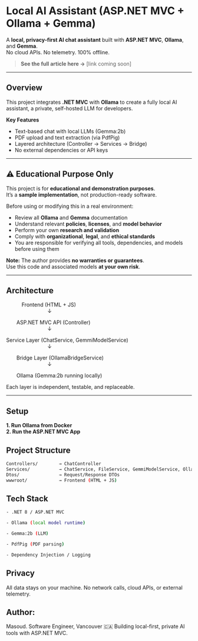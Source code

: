 # Local AI Assistant (ASP.NET MVC + Ollama + Gemma)

A **local, privacy-first AI chat assistant** built with **ASP.NET MVC**, **Ollama**, and **Gemma**.  
No cloud APIs. No telemetry. 100% offline.

> **See the full article here →** [link coming soon]

---

## Overview

This project integrates **.NET MVC** with **Ollama** to create a fully local AI assistant, a private, self-hosted LLM for developers.

**Key Features**
- Text-based chat with local LLMs (Gemma:2b)
- PDF upload and text extraction (via PdfPig)
- Layered architecture (Controller → Services → Bridge)
- No external dependencies or API keys

---

## ⚠️ Educational Purpose Only

This project is for **educational and demonstration purposes**.  
It’s a **sample implementation**, not production-ready software.

Before using or modifying this in a real environment:

- Review all **Ollama** and **Gemma** documentation  
- Understand relevant **policies**, **licenses**, and **model behavior**  
- Perform your own **research and validation**  
- Comply with **organizational**, **legal**, and **ethical standards**  
- You are responsible for verifying all tools, dependencies, and models before using them  

**Note:** The author provides **no warranties or guarantees**.  
Use this code and associated models **at your own risk**.

---

## Architecture

&emsp;&emsp;&emsp;Frontend (HTML + JS)
<br>&emsp;&emsp;&emsp;&emsp;&emsp;&emsp;&emsp;&emsp;↓<br>

&emsp;&emsp;ASP.NET MVC API (Controller)
<br>&emsp;&emsp;&emsp;&emsp;&emsp;&emsp;&emsp;&emsp;↓<br>

Service Layer (ChatService, GemmiModelService)
<br>&emsp;&emsp;&emsp;&emsp;&emsp;&emsp;&emsp;&emsp;↓<br>

&emsp;&emsp;Bridge Layer (OllamaBridgeService)
<br>&emsp;&emsp;&emsp;&emsp;&emsp;&emsp;&emsp;&emsp;↓

&emsp;&emsp;Ollama (Gemma:2b running locally)

Each layer is independent, testable, and replaceable.

---

## Setup

**1. Run Ollama from Docker**
<br>
**2. Run the ASP.NET MVC App**

## Project Structure
```bash
Controllers/        → ChatController
Services/           → ChatService, FileService, GemmiModelService, OllamaBridgeService
Dtos/               → Request/Response DTOs
wwwroot/            → Frontend (HTML + JS)
```

## Tech Stack
```bash
- .NET 8 / ASP.NET MVC

- Ollama (local model runtime)

- Gemma:2b (LLM)

- PdfPig (PDF parsing)

- Dependency Injection / Logging
```

## Privacy
All data stays on your machine.
No network calls, cloud APIs, or external telemetry.

## Author:
Masoud. Software Engineer, Vancouver 🇨🇦
Building local-first, private AI tools with ASP.NET MVC.
